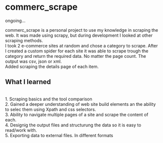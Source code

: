 <h1>commerc_scrape</h1>
ongoing...

commerc_scrape is a personal project to use my knowledge in scraping the web. It was made using scrapy, but during development I looked at other scraping methods.<br> 
I took 2 e-commerce sites at random and chose a category to scrape.
After I created a custom spider for each site it was able to scrape trough the category and return the required data. No matter the page count. The output was csv, json or xml.<br>
Added scraping the details page of each item.
<h2>What I learned</h2>
<br> 1. Scraping basics and the tool comparison
<br> 2. Gained a deeper understanding of web site build elements an the ability to selec them using Xpath and css selectors.
<br> 3. Ability to navigate multiple pages of a site and scrape the content of each.
<br> 4. Designig the output files and structurung the data so it is easy to read/work with.
<br> 5. Exporting data to external files. In different formats

